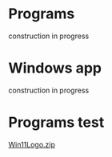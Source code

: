 # Programs
construction in progress
# Windows app
construction in progress
# Programs test
[Win11Logo.zip](https://github.com/RunkangChen/Programs/files/10179009/Win11Logo.zip)

